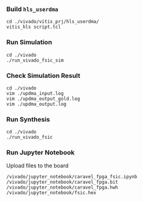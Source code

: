 ### Build `hls_userdma`

```
cd ./vivado/vitis_prj/hls_userdma/
vitis_hls script.tcl
```

### Run Simulation

```
cd ./vivado
./run_vivado_fsic_sim
```

### Check Simulation Result
```
cd ./vivado
vim ./updma_input.log
vim ./updma_output_gold.log
vim ./updma_output.log
```

### Run Synthesis

```
cd ./vivado
./run_vivado_fsic
```

### Run Jupyter Notebook

Upload files to the board

`/vivado/jupyter_notebook/caravel_fpga_fsic.ipynb`
`/vivado/jupyter_notebook/caravel_fpga.bit`
`/vivado/jupyter_notebook/caravel_fpga.hwh`
`/vivado/jupyter_notebook/fsic.hex`
